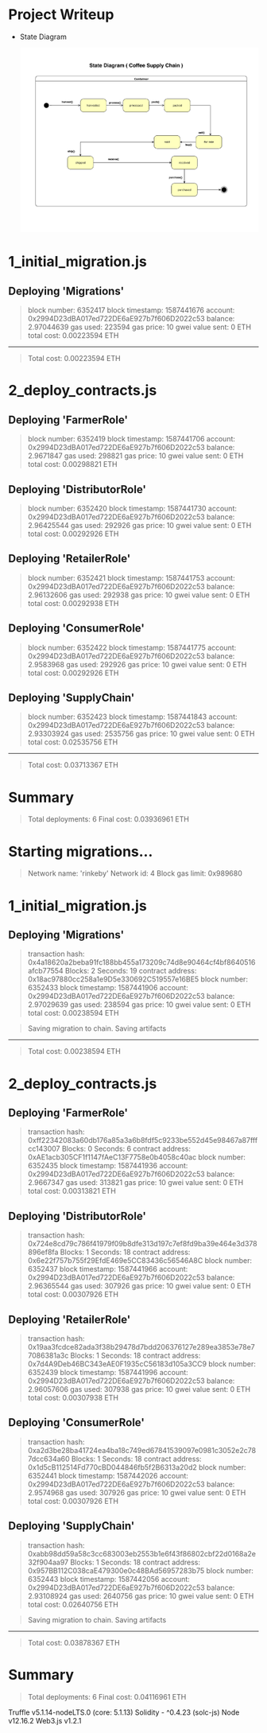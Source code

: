 # Project Writeup

* State Diagram

   ![State Diagram](./images/state.png)












1_initial_migration.js
======================

   Deploying 'Migrations'
   ----------------------
   > block number:        6352417
   > block timestamp:     1587441676
   > account:             0x2994D23dBA017ed722DE6aE927b7f606D2022c53
   > balance:             2.97044639
   > gas used:            223594
   > gas price:           10 gwei
   > value sent:          0 ETH
   > total cost:          0.00223594 ETH

   -------------------------------------
   > Total cost:          0.00223594 ETH


2_deploy_contracts.js
=====================

   Deploying 'FarmerRole'
   ----------------------
   > block number:        6352419
   > block timestamp:     1587441706
   > account:             0x2994D23dBA017ed722DE6aE927b7f606D2022c53
   > balance:             2.9671847
   > gas used:            298821
   > gas price:           10 gwei
   > value sent:          0 ETH
   > total cost:          0.00298821 ETH


   Deploying 'DistributorRole'
   ---------------------------
   > block number:        6352420
   > block timestamp:     1587441730
   > account:             0x2994D23dBA017ed722DE6aE927b7f606D2022c53
   > balance:             2.96425544
   > gas used:            292926
   > gas price:           10 gwei
   > value sent:          0 ETH
   > total cost:          0.00292926 ETH


   Deploying 'RetailerRole'
   ------------------------
   > block number:        6352421
   > block timestamp:     1587441753
   > account:             0x2994D23dBA017ed722DE6aE927b7f606D2022c53
   > balance:             2.96132606
   > gas used:            292938
   > gas price:           10 gwei
   > value sent:          0 ETH
   > total cost:          0.00292938 ETH


   Deploying 'ConsumerRole'
   ------------------------
   > block number:        6352422
   > block timestamp:     1587441775
   > account:             0x2994D23dBA017ed722DE6aE927b7f606D2022c53
   > balance:             2.9583968
   > gas used:            292926
   > gas price:           10 gwei
   > value sent:          0 ETH
   > total cost:          0.00292926 ETH


   Deploying 'SupplyChain'
   -----------------------
   > block number:        6352423
   > block timestamp:     1587441843
   > account:             0x2994D23dBA017ed722DE6aE927b7f606D2022c53
   > balance:             2.93303924
   > gas used:            2535756
   > gas price:           10 gwei
   > value sent:          0 ETH
   > total cost:          0.02535756 ETH

   -------------------------------------
   > Total cost:          0.03713367 ETH


Summary
=======
> Total deployments:   6
> Final cost:          0.03936961 ETH





Starting migrations...
======================
> Network name:    'rinkeby'
> Network id:      4
> Block gas limit: 0x989680


1_initial_migration.js
======================

   Deploying 'Migrations'
   ----------------------
   > transaction hash:    0x4a18620a2beba91fc188bb455a173209c74d8e90464cf4bf8640516afcb77554
   > Blocks: 2            Seconds: 19
   > contract address:    0x18ac97880cc258a1e9D5e330692C519557e16BE5
   > block number:        6352433
   > block timestamp:     1587441906
   > account:             0x2994D23dBA017ed722DE6aE927b7f606D2022c53
   > balance:             2.97029639
   > gas used:            238594
   > gas price:           10 gwei
   > value sent:          0 ETH
   > total cost:          0.00238594 ETH


   > Saving migration to chain.
   > Saving artifacts
   -------------------------------------
   > Total cost:          0.00238594 ETH


2_deploy_contracts.js
=====================

   Deploying 'FarmerRole'
   ----------------------
   > transaction hash:    0xff22342083a60db176a85a3a6b8fdf5c9233be552d45e98467a87fffcc143007
   > Blocks: 0            Seconds: 6
   > contract address:    0xAE1acb305CF1f1147fAeC13F7758e0b4058c40ac
   > block number:        6352435
   > block timestamp:     1587441936
   > account:             0x2994D23dBA017ed722DE6aE927b7f606D2022c53
   > balance:             2.9667347
   > gas used:            313821
   > gas price:           10 gwei
   > value sent:          0 ETH
   > total cost:          0.00313821 ETH


   Deploying 'DistributorRole'
   ---------------------------
   > transaction hash:    0x724e8cd79c786f41979f09b8dfe313d197c7ef8fd9ba39e464e3d378896ef8fa
   > Blocks: 1            Seconds: 18
   > contract address:    0x6e22f757b755f29EfdE469e5CC83436c56546A8C
   > block number:        6352437
   > block timestamp:     1587441966
   > account:             0x2994D23dBA017ed722DE6aE927b7f606D2022c53
   > balance:             2.96365544
   > gas used:            307926
   > gas price:           10 gwei
   > value sent:          0 ETH
   > total cost:          0.00307926 ETH


   Deploying 'RetailerRole'
   ------------------------
   > transaction hash:    0x19aa3fcdce82ada3f38b29478d7bdd206376127e289ea3853e78e77086381a3c
   > Blocks: 1            Seconds: 18
   > contract address:    0x7d4A9Deb46BC343eAE0F1935cC56183d105a3CC9
   > block number:        6352439
   > block timestamp:     1587441996
   > account:             0x2994D23dBA017ed722DE6aE927b7f606D2022c53
   > balance:             2.96057606
   > gas used:            307938
   > gas price:           10 gwei
   > value sent:          0 ETH
   > total cost:          0.00307938 ETH


   Deploying 'ConsumerRole'
   ------------------------
   > transaction hash:    0xa2d3be28ba41724ea4ba18c749ed67841539097e0981c3052e2c787dcc634a60
   > Blocks: 1            Seconds: 18
   > contract address:    0x1d5cB112514Fd770cBD044846fb5f2B6313a20d2
   > block number:        6352441
   > block timestamp:     1587442026
   > account:             0x2994D23dBA017ed722DE6aE927b7f606D2022c53
   > balance:             2.9574968
   > gas used:            307926
   > gas price:           10 gwei
   > value sent:          0 ETH
   > total cost:          0.00307926 ETH


   Deploying 'SupplyChain'
   -----------------------
   > transaction hash:    0xabb98dd59a58c3cc683003eb2553b1e6f43f86802cbf22d0168a2e32f904aa97
   > Blocks: 1            Seconds: 18
   > contract address:    0x957BB112C038caE479300e0c48BAd56957283b75
   > block number:        6352443
   > block timestamp:     1587442056
   > account:             0x2994D23dBA017ed722DE6aE927b7f606D2022c53
   > balance:             2.93108924
   > gas used:            2640756
   > gas price:           10 gwei
   > value sent:          0 ETH
   > total cost:          0.02640756 ETH


   > Saving migration to chain.
   > Saving artifacts
   -------------------------------------
   > Total cost:          0.03878367 ETH


Summary
=======
> Total deployments:   6
> Final cost:          0.04116961 ETH


Truffle v5.1.14-nodeLTS.0 (core: 5.1.13)
Solidity - ^0.4.23 (solc-js)
Node v12.16.2
Web3.js v1.2.1